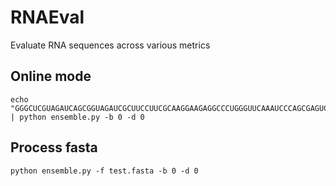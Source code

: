 # RNAEval
Evaluate RNA sequences across various metrics

## Online mode
```
echo "GGGCUCGUAGAUCAGCGGUAGAUCGCUUCCUUCGCAAGGAAGAGGCCCUGGGUUCAAAUCCCAGCGAGUCCACCA" | python ensemble.py -b 0 -d 0
```

## Process fasta
```
python ensemble.py -f test.fasta -b 0 -d 0
```